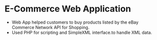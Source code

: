 # E-Commerce Web Application
* Web App helped customers to buy products listed by the eBay Commerce Network API for Shopping.
* Used PHP for scripting and SimpleXML interface.to handle XML data.
